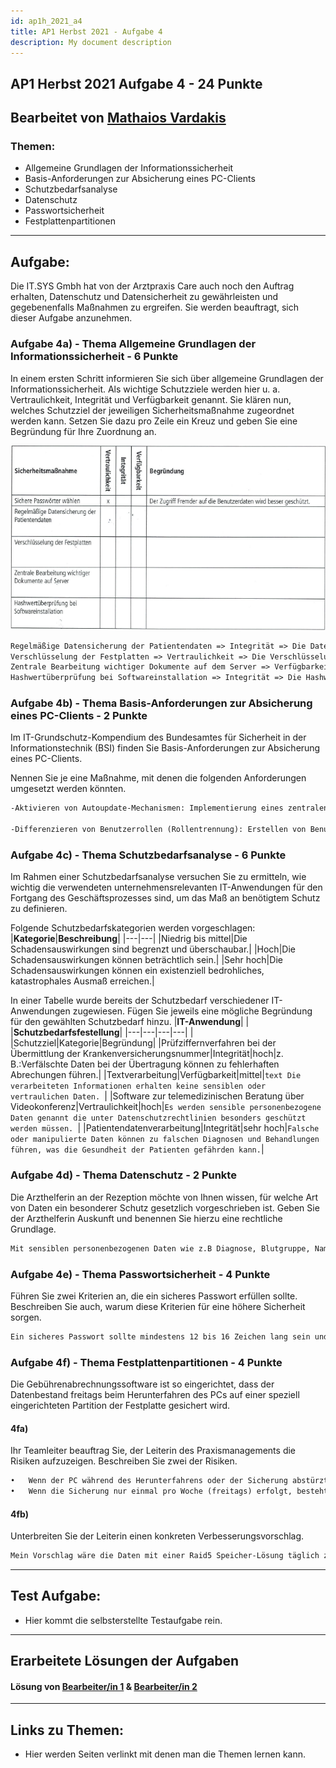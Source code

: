 ```yaml
---
id: ap1h_2021_a4
title: AP1 Herbst 2021 - Aufgabe 4
description: My document description
---
```

## AP1 Herbst 2021 Aufgabe 4 - 24 Punkte

## Bearbeitet von   [Mathaios Vardakis](<../../../user/Auszubildende Michel/vardakis.md>)

### Themen:

- Allgemeine Grundlagen der Informationssicherheit
- Basis-Anforderungen zur Absicherung eines PC-Clients
- Schutzbedarfsanalyse
- Datenschutz
- Passwortsicherheit
- Festplattenpartitionen

---

## Aufgabe:
Die IT.SYS Gmbh hat von der Arztpraxis Care auch noch den Auftrag erhalten, Datenschutz und Datensicherheit zu gewährleisten und gegebenenfalls Maßnahmen zu ergreifen.
Sie werden beauftragt, sich dieser Aufgabe anzunehmen.

### Aufgabe 4a) - Thema Allgemeine Grundlagen der Informationssicherheit - 6 Punkte
In einem ersten Schritt informieren Sie sich über allgemeine Grundlagen der Informationssicherheit. Als wichtige Schutzziele werden hier u. a. Vertraulichkeit, Integrität und Verfügbarkeit genannt. Sie klären nun, welches Schutzziel der jeweiligen Sicherheitsmaßnahme zugeordnet werden kann. Setzen Sie dazu pro Zeile ein Kreuz und geben Sie eine Begründung für Ihre Zuordnung an.

![Aufgabe 4a](</img/AP1/2021/ap1h_2021/AP1h_2021_a4a.png>)

````txt
Regelmäßige Datensicherung der Patientendaten => Integrität => Die Daten werden vor Verlust und Beschädigung durch die Sicherung geschützt.
Verschlüsselung der Festplatten => Vertraulichkeit => Die Verschlüsselung von Festplatten dient dazu, die auf einer Festplatte gespeicherten Daten vor unbefugtem Zugriff zu schützen.
Zentrale Bearbeitung wichtiger Dokumente auf dem Server => Verfügbarkeit => Dokumente sind von verschiedenen Standorten und Geräten aus zugänglich.
Hashwertüberprüfung bei Softwareinstallation => Integrität => Die Hashwertüberprüfung stellt sicher, dass die Softwaredatei während des Downloads oder der Installation nicht verändert wurde.
````

### Aufgabe 4b) - Thema Basis-Anforderungen zur Absicherung eines PC-Clients - 2 Punkte
Im IT-Grundschutz-Kompendium des Bundesamtes für Sicherheit in der Informationstechnik (BSI) finden Sie Basis-Anforderungen zur Absicherung eines PC-Clients.

Nennen Sie je eine Maßnahme, mit denen die folgenden Anforderungen umgesetzt werden könnten.
```txt
-Aktivieren von Autoupdate-Mechanismen: Implementierung eines zentralen Update-Management-Systems, das automatisch Software-Updates für alle relevanten Anwendungen und Betriebssysteme auf den Endgeräten im Netzwerk herunterlädt und installiert.

-Differenzieren von Benutzerrollen (Rollentrennung): Erstellen von Benutzergruppen, in denen jeder Gruppe bestimmte Rechte zugewiesen werden. Zum Beispiel könnte es eine Gruppe für Administratoren geben, die volle Zugriffsrechte hat, und eine Gruppe für normale Benutzer, die nur eingeschränkten Zugriff auf bestimmte Funktionen hat. So wird sichergestellt, dass jeder Benutzer nur das sehen und tun kann, was für seine Rolle notwendig ist.

```
### Aufgabe 4c) - Thema Schutzbedarfsanalyse - 6 Punkte
Im Rahmen einer Schutzbedarfsanalyse versuchen Sie zu ermitteln, wie wichtig die verwendeten unternehmensrelevanten IT-Anwendungen für den Fortgang des Geschäftsprozesses sind, um das Maß an benötigtem Schutz zu definieren.

Folgende Schutzbedarfskategorien werden vorgeschlagen:
|**Kategorie**|**Beschreibung**|
|---|---|
|Niedrig bis mittel|Die Schadensauswirkungen sind begrenzt und überschaubar.|
|Hoch|Die Schadensauswirkungen können beträchtlich sein.|
|Sehr hoch|Die Schadensauswirkungen können ein existenziell bedrohliches, katastrophales Ausmaß erreichen.|

In einer Tabelle wurde bereits der Schutzbedarf verschiedener IT-Anwendungen zugewiesen.
Fügen Sie jeweils eine mögliche Begründung für den gewählten Schutzbedarf hinzu.
|**IT-Anwendung**| | |**Schutzbedarfsfestellung**|
|---|---|---|---|
| |Schutzziel|Kategorie|Begründung|
|Prüfziffernverfahren bei der Übermittlung der Krankenversicherungsnummer|Integrität|hoch|z. B.:Verfälschte Daten bei der Übertragung können zu fehlerhaften Abrechungen führen.|
|Textverarbeitung|Verfügbarkeit|mittel|````text Die verarbeiteten Informationen erhalten keine sensiblen oder vertraulichen Daten. ````|
|Software zur telemedizinischen Beratung über Videokonferenz|Vertraulichkeit|hoch|````Es werden sensible personenbezogene Daten genannt die unter Datenschutzrechtlinien besonders geschützt werden müssen. ````|
|Patientendatenverarbeitung|Integrität|sehr hoch|````Falsche oder manipulierte Daten können zu falschen Diagnosen und Behandlungen führen, was die Gesundheit der Patienten gefährden kann.````|

### Aufgabe 4d) - Thema Datenschutz - 2 Punkte
Die Arzthelferin an der Rezeption möchte von Ihnen wissen, für welche Art von Daten ein besonderer Schutz gesetzlich vorgeschrieben ist.
Geben Sie der Arzthelferin Auskunft und benennen Sie hierzu eine rechtliche Grundlage.
```txt
Mit sensiblen personenbezogenen Daten wie z.B Diagnose, Blutgruppe, Name, Adresse oder Telefonnummer, ist unter dem Datenschutzgesetz (Datenschutz-Grundverordnung (DSGVO) und Bundesdatenschutzgesetz (BDSG)) der Umgang mit denen exakt reguliert.
```

### Aufgabe 4e) - Thema Passwortsicherheit - 4 Punkte
Führen Sie zwei Kriterien an, die ein sicheres Passwort erfüllen sollte. 
Beschreiben Sie auch, warum diese Kriterien für eine höhere Sicherheit sorgen.

```txt
Ein sicheres Passwort sollte mindestens 12 bis 16 Zeichen lang sein und eine Kombination aus Groß- und Kleinbuchstaben, Zahlen und Sonderzeichen enthalten. Dies erhöht die Anzahl möglicher Kombinationen und macht es schwieriger, das Passwort zu erraten oder durch Brute-Force-Angriffe zu knacken.
```

### Aufgabe 4f) - Thema Festplattenpartitionen - 4 Punkte
Die Gebührenabrechnungssoftware ist so eingerichtet, dass der Datenbestand freitags beim Herunterfahren des PCs auf einer speziell eingerichteten Partition der Festplatte gesichert wird.
#### 4fa)
Ihr Teamleiter beauftrag Sie, der Leiterin des Praxismanagements die Risiken aufzuzeigen.
Beschreiben Sie zwei der Risiken.
```txt
•	Wenn der PC während des Herunterfahrens oder der Sicherung abstürzt, können Daten verloren gehen oder die Sicherung unvollständig sein. Dies könnte zu Inkonsistenzen im Datenbestand führen.
•	Wenn die Sicherung nur einmal pro Woche (freitags) erfolgt, besteht das Risiko, dass zwischen den Sicherungen wichtige Daten verloren gehen, insbesondere wenn Fehler oder Probleme an anderen Tagen auftreten.
```
#### 4fb)
Unterbreiten Sie der Leiterin einen konkreten Verbesserungsvorschlag.
```txt
Mein Vorschlag wäre die Daten mit einer Raid5 Speicher-Lösung täglich zu sichern, sodass genügend Backups entstehen und die Zeit zwischen Sicherungen kürzer wird.
```

----

## Test Aufgabe:

- Hier kommt die selbsterstellte Testaufgabe rein.

----

## Erarbeitete Lösungen der Aufgaben

#### Lösung von [Bearbeiter/in 1](../AP1/2021/ap1h_2021/solution/solution_name.md)  & [Bearbeiter/in 2](../AP1/2021/ap1h_2021/solution/solution_name.md)

----

## Links zu Themen:

- Hier werden Seiten verlinkt mit denen man die Themen lernen kann.

